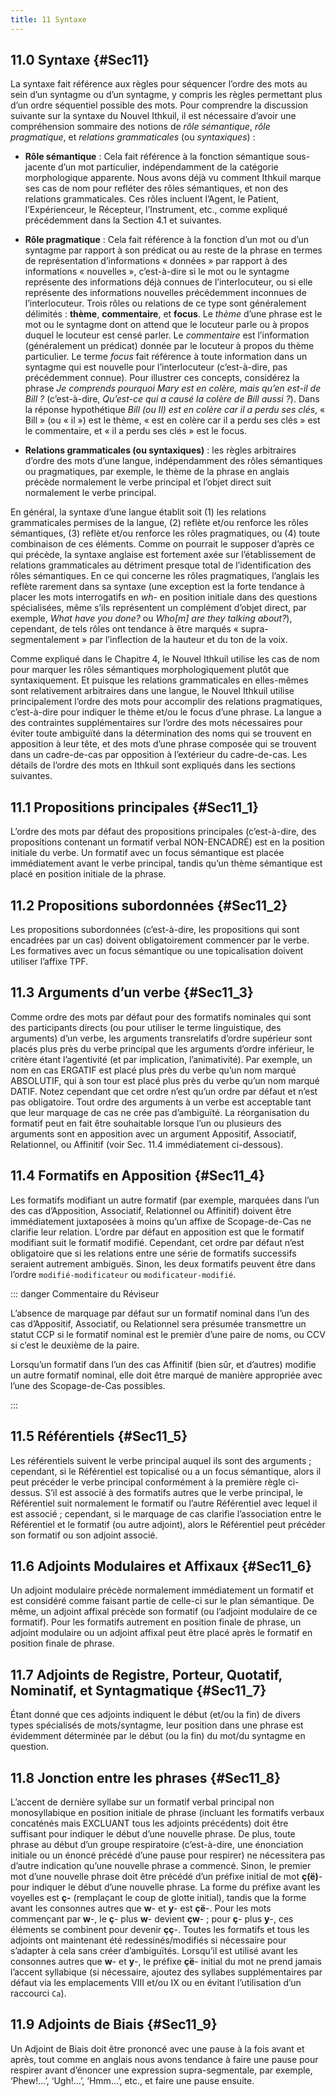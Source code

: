 ```yaml
---
title: 11 Syntaxe
---
```


## 11.0 Syntaxe {#Sec11}

La syntaxe fait référence aux règles pour séquencer l’ordre des mots au sein d’un syntagme ou d’un syntagme, y compris les règles permettant plus d’un ordre séquentiel possible des mots. Pour comprendre la discussion suivante sur la syntaxe du Nouvel Ithkuil, il est nécessaire d’avoir une compréhension sommaire des notions de *rôle sémantique*, *rôle pragmatique*, et *relations grammaticales* (ou *syntaxiques*) :

- **Rôle sémantique** : Cela fait référence à la fonction sémantique sous-jacente d’un mot particulier, indépendamment de la catégorie morphologique apparente. Nous avons déjà vu comment Ithkuil marque ses cas de nom pour refléter des rôles sémantiques, et non des relations grammaticales. Ces rôles incluent l’Agent, le Patient, l’Expérienceur, le Récepteur, l’Instrument, etc., comme expliqué précédemment dans la Section 4.1 et suivantes.

- **Rôle pragmatique** : Cela fait référence à la fonction d’un mot ou d’un syntagme par rapport à son prédicat ou au reste de la phrase en termes de représentation d’informations « données » par rapport à des informations « nouvelles », c’est-à-dire si le mot ou le syntagme représente des informations déjà connues de l’interlocuteur, ou si elle représente des informations nouvelles précédemment inconnues de l’interlocuteur. Trois rôles ou relations de ce type sont généralement délimités : **thème**, **commentaire**, et **focus**. Le *thème* d’une phrase est le mot ou le syntagme dont on attend que le locuteur parle ou à propos duquel le locuteur est censé parler. Le *commentaire* est l’information (généralement un prédicat) donnée par le locuteur à propos du thème particulier. Le terme *focus* fait référence à toute information dans un syntagme qui est nouvelle pour l’interlocuteur (c’est-à-dire, pas précédemment connue). Pour illustrer ces concepts, considérez la phrase *Je comprends pourquoi Mary est en colère, mais qu’en est-il de Bill ?* (c’est-à-dire, *Qu’est-ce qui a causé la colère de Bill aussi ?*). Dans la réponse hypothétique *Bill (ou Il) est en colère car il a perdu ses clés*, « Bill » (ou « il ») est le thème, « est en colère car il a perdu ses clés » est le commentaire, et « il a perdu ses clés » est le focus.

- **Relations grammaticales (ou syntaxiques)** : les règles arbitraires d’ordre des mots d’une langue, indépendamment des rôles sémantiques ou pragmatiques, par exemple, le thème de la phrase en anglais précède normalement le verbe principal et l’objet direct suit normalement le verbe principal.

En général, la syntaxe d’une langue établit soit (1) les relations grammaticales permises de la langue, (2) reflète et/ou renforce les rôles sémantiques, (3) reflète et/ou renforce les rôles pragmatiques, ou (4) toute combinaison de ces éléments. Comme on pourrait le supposer d’après ce qui précède, la syntaxe anglaise est fortement axée sur l’établissement de relations grammaticales au détriment presque total de l’identification des rôles sémantiques. En ce qui concerne les rôles pragmatiques, l’anglais les reflète rarement dans sa syntaxe (une exception est la forte tendance à placer les mots interrogatifs en *wh-* en position initiale dans des questions spécialisées, même s’ils représentent un complément d’objet direct, par exemple, *What have you done?* ou *Who[m] are they talking about?*), cependant, de tels rôles ont tendance à être marqués « supra-segmentalement » par l’inflection de la hauteur et du ton de la voix.

Comme expliqué dans le Chapitre 4, le Nouvel Ithkuil utilise les cas de nom pour marquer les rôles sémantiques morphologiquement plutôt que syntaxiquement. Et puisque les relations grammaticales en elles-mêmes sont relativement arbitraires dans une langue, le Nouvel Ithkuil utilise principalement l’ordre des mots pour accomplir des relations pragmatiques, c’est-à-dire pour indiquer le thème et/ou le focus d’une phrase. La langue a des contraintes supplémentaires sur l’ordre des mots nécessaires pour éviter toute ambiguïté dans la détermination des noms qui se trouvent en apposition à leur tête, et des mots d’une phrase composée qui se trouvent dans un cadre-de-cas par opposition à l’extérieur du cadre-de-cas. Les détails de l’ordre des mots en Ithkuil sont expliqués dans les sections suivantes.

## 11.1 Propositions principales {#Sec11_1}

L’ordre des mots par défaut des propositions principales (c’est-à-dire, des propositions contenant un formatif verbal NON-ENCADRÉ) est en la position initiale du verbe. Un formatif avec un focus sémantique est placée immédiatement avant le verbe principal, tandis qu’un thème sémantique est placé en position initiale de la phrase.

## 11.2 Propositions subordonnées {#Sec11_2}

Les propositions subordonnées (c’est-à-dire, les propositions qui sont encadrées par un cas) doivent obligatoirement commencer par le verbe. Les formatives avec un focus sémantique ou une topicalisation doivent utiliser l’affixe <abbr>TPF</abbr>.

## 11.3 Arguments d’un verbe {#Sec11_3}

Comme ordre des mots par défaut pour des formatifs nominales qui sont des participants directs (ou pour utiliser le terme linguistique, des arguments) d’un verbe, les arguments transrelatifs d’ordre supérieur sont placés plus près du verbe principal que les arguments d’ordre inférieur, le critère étant l’agentivité (et par implication, l’animativité). Par exemple, un nom en cas ERGATIF est placé plus près du verbe qu’un nom marqué ABSOLUTIF, qui à son tour est placé plus près du verbe qu’un nom marqué DATIF. Notez cependant que cet ordre n’est qu’un ordre par défaut et n’est pas obligatoire. Tout ordre des arguments à un verbe est acceptable tant que leur marquage de cas ne crée pas d’ambiguïté. La réorganisation du formatif peut en fait être souhaitable lorsque l’un ou plusieurs des arguments sont en apposition avec un argument Appositif, Associatif, Relationnel, ou Affinitif (voir Sec. 11.4 immédiatement ci-dessous).

## 11.4 Formatifs en Apposition {#Sec11_4}

Les formatifs modifiant un autre formatif (par exemple, marquées dans l’un des cas d’Apposition, Associatif, Relationnel ou Affinitif) doivent être immédiatement juxtaposées à moins qu’un affixe de Scopage-de-Cas ne clarifie leur relation. L’ordre par défaut en apposition est que le formatif modifiant suit le formatif modifié. Cependant, cet ordre par défaut n’est obligatoire que si les relations entre une série de formatifs successifs seraient autrement ambiguës. Sinon, les deux formatifs peuvent être dans l’ordre `modifié-modificateur` ou `modificateur-modifié`.

::: danger Commentaire du Réviseur

L’absence de marquage par défaut sur un formatif nominal dans l’un des cas d’Appositif, Associatif, ou Relationnel sera présumée transmettre un statut <abbr>CCP</abbr> si le formatif nominal est le premièr d’une paire de noms, ou <abbr>CCV</abbr> si c’est le deuxième de la paire.

Lorsqu’un formatif dans l’un des cas Affinitif (bien sûr, et d’autres) modifie un autre formatif nominal, elle doit être marqué de manière appropriée avec l’une des Scopage-de-Cas possibles.

:::

## 11.5 Référentiels {#Sec11_5}

Les référentiels suivent le verbe principal auquel ils sont des arguments ; cependant, si le Référentiel est topicalisé ou a un focus sémantique, alors il peut précéder le verbe principal conformément à la première règle ci-dessus. S’il est associé à des formatifs autres que le verbe principal, le Référentiel suit normalement le formatif ou l’autre Référentiel avec lequel il est associé ; cependant, si le marquage de cas clarifie l’association entre le Référentiel et le formatif (ou autre adjoint), alors le Référentiel peut précéder son formatif ou son adjoint associé.

## 11.6 Adjoints Modulaires et Affixaux {#Sec11_6}

Un adjoint modulaire précède normalement immédiatement un formatif et est considéré comme faisant partie de celle-ci sur le plan sémantique. De même, un adjoint affixal précède son formatif (ou l’adjoint modulaire de ce formatif). Pour les formatifs autrement en position finale de phrase, un adjoint modulaire ou un adjoint affixal peut être placé après le formatif en position finale de phrase.

## 11.7 Adjoints de Registre, Porteur, Quotatif, Nominatif, et Syntagmatique {#Sec11_7}

Étant donné que ces adjoints indiquent le début (et/ou la fin) de divers types spécialisés de mots/syntagme, leur position dans une phrase est évidemment déterminée par le début (ou la fin) du mot/du syntagme en question.

## 11.8 Jonction entre les phrases {#Sec11_8}

L’accent de dernière syllabe sur un formatif verbal principal non monosyllabique en position initiale de phrase (incluant les formatifs verbaux concaténés mais EXCLUANT tous les adjoints précédents) doit être suffisant pour indiquer le début d’une nouvelle phrase. De plus, toute phrase au début d’un groupe respiratoire (c’est-à-dire, une énonciation initiale ou un énoncé précédé d’une pause pour respirer) ne nécessitera pas d’autre indication qu’une nouvelle phrase a commencé. Sinon, le premier mot d’une nouvelle phrase doit être précédé d’un préfixe initial de mot **ç(ë)**- pour indiquer le début d’une nouvelle phrase. La forme du préfixe avant les voyelles est **ç-** (remplaçant le coup de glotte initial), tandis que la forme avant les consonnes autres que **w**- et **y**- est **çë**-. Pour les mots commençant par **w**-, le **ç**- plus **w**- devient **çw**- ; pour **ç**- plus **y**-, ces éléments se combinent pour devenir **çç**-. Toutes les formatifs et tous les adjoints ont maintenant été redessinés/modifiés si nécessaire pour s’adapter à cela sans créer d’ambiguïtés. Lorsqu’il est utilisé avant les consonnes autres que **w**- et **y**-, le préfixe **çë**- initial du mot ne prend jamais l’accent syllabique (si nécessaire, ajoutez des syllabes supplémentaires par défaut via les emplacements VIII et/ou IX ou en évitant l’utilisation d’un raccourci `Ca`).

## 11.9 Adjoints de Biais {#Sec11_9}

Un Adjoint de Biais doit être prononcé avec une pause à la fois avant et après, tout comme en anglais nous avons tendance à faire une pause pour respirer avant d’énoncer une expression supra-segmentale, par exemple, ‘Phew!...’, ‘Ugh!...’, ‘Hmm...’, etc., et faire une pause ensuite.